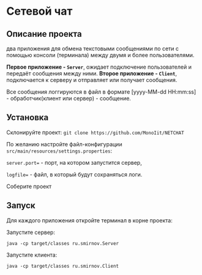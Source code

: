 # Сетевой чат

## Описание проекта
два приложения для обмена текстовыми сообщениями по сети с помощью консоли (терминала) между двумя и более пользователями.

**Первое приложение - ```Server```**, ожидает подключение пользователей и передаёт сообщения между ними.
**Второе приложение - ```Client```**, подключается к серверу и отправляет или получает сообщения.

Все сообщения логгируются в файл в формате [yyyy-MM-dd HH:mm:ss] - обработчик(клиент или сервер) - сообщение.


## Установка
Склонируйте проект:
``` git clone https://github.com/MonoIit/NETCHAT ```

 По желанию настройте файл-конфигурации `src/main/resources/settings.properties`:
 
 ```server.port=``` - порт, на котором запустится сервер,
 
 ```logfile=``` - файл, в который будут сохраняться логи.

 Соберите проект

## Запуск

 Для каждого приложения откройте терминал в корне проекта:
 
 Запустите сервер:

 `java -cp target/classes ru.smirnov.Server`

 Запустите клиента:
 
 `java -cp target/classes ru.smirnov.Client`


 
  
  
